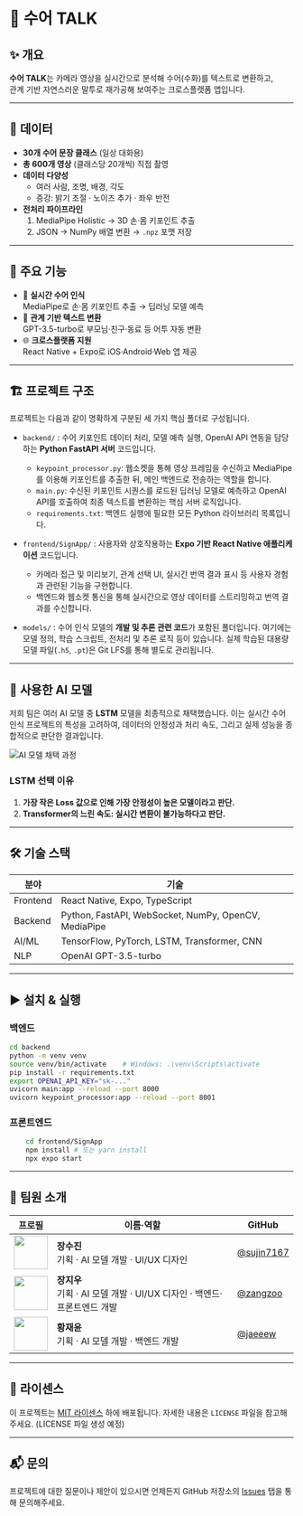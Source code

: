 # 👋 수어 TALK

## ✨ 개요
**수어 TALK**는 카메라 영상을 실시간으로 분석해 수어(수화)를 텍스트로 변환하고,  
관계 기반 자연스러운 말투로 재가공해 보여주는 크로스플랫폼 앱입니다.

---

## 📂 데이터
- **30개 수어 문장 클래스** (일상 대화용)  
- **총 600개 영상** (클래스당 20개씩) 직접 촬영  
- **데이터 다양성**  
  - 여러 사람, 조명, 배경, 각도  
  - 증강: 밝기 조절 · 노이즈 추가 · 좌우 반전  
- **전처리 파이프라인**  
  1. MediaPipe Holistic → 3D 손·몸 키포인트 추출  
  2. JSON → NumPy 배열 변환 → `.npz` 포맷 저장  

---

## 🚀 주요 기능
- 🎥 **실시간 수어 인식**  
  MediaPipe로 손·몸 키포인트 추출 → 딥러닝 모델 예측  
- 💬 **관계 기반 텍스트 변환**  
  GPT-3.5-turbo로 부모님·친구·동료 등 어투 자동 변환  
- 🌐 **크로스플랫폼 지원**  
  React Native + Expo로 iOS·Android·Web 앱 제공  

---

## 🏗️ 프로젝트 구조

프로젝트는 다음과 같이 명확하게 구분된 세 가지 핵심 폴더로 구성됩니다.

-   `backend/`
    : 수어 키포인트 데이터 처리, 모델 예측 실행, OpenAI API 연동을 담당하는 **Python FastAPI 서버** 코드입니다.
    -   `keypoint_processor.py`: 웹소켓을 통해 영상 프레임을 수신하고 MediaPipe를 이용해 키포인트를 추출한 뒤, 메인 백엔드로 전송하는 역할을 합니다.
    -   `main.py`: 수신된 키포인트 시퀀스를 로드된 딥러닝 모델로 예측하고 OpenAI API를 호출하여 최종 텍스트를 변환하는 핵심 서버 로직입니다.
    -   `requirements.txt`: 백엔드 실행에 필요한 모든 Python 라이브러리 목록입니다.

-   `frontend/SignApp/`
    : 사용자와 상호작용하는 **Expo 기반 React Native 애플리케이션** 코드입니다.
    -   카메라 접근 및 미리보기, 관계 선택 UI, 실시간 번역 결과 표시 등 사용자 경험과 관련된 기능을 구현합니다.
    -   백엔드와 웹소켓 통신을 통해 실시간으로 영상 데이터를 스트리밍하고 번역 결과를 수신합니다.

-   `models/`
    : 수어 인식 모델의 **개발 및 추론 관련 코드**가 포함된 폴더입니다. 여기에는 모델 정의, 학습 스크립트, 전처리 및 추론 로직 등이 있습니다. 실제 학습된 대용량 모델 파일(`.h5`, `.pt`)은 Git LFS를 통해 별도로 관리됩니다.

---

## 🧠 사용한 AI 모델

저희 팀은 여러 AI 모델 중 **LSTM** 모델을 최종적으로 채택했습니다. 이는 실시간 수어 인식 프로젝트의 특성을 고려하여, 데이터의 안정성과 처리 속도, 그리고 실제 성능을 종합적으로 판단한 결과입니다.

![AI 모델 채택 과정](assets/images/ai_model_adoption_process.png)

### LSTM 선택 이유
1.  **가장 작은 Loss 값으로 인해 가장 안정성이 높은 모델이라고 판단.**
2.  **Transformer의 느린 속도: 실시간 변환이 불가능하다고 판단.**

---

## 🛠️ 기술 스택
| 분야        | 기술                                 |
|-----------|------------------------------------|
| Frontend  | React Native, Expo, TypeScript     |
| Backend   | Python, FastAPI, WebSocket, NumPy, OpenCV, MediaPipe |
| AI/ML     | TensorFlow, PyTorch, LSTM, Transformer, CNN |
| NLP       | OpenAI GPT-3.5-turbo               |

---

## ▶️ 설치 & 실행

### 백엔드
```bash
cd backend
python -m venv venv
source venv/bin/activate    # Windows: .\venv\Scripts\activate
pip install -r requirements.txt
export OPENAI_API_KEY="sk-..."
uvicorn main:app --reload --port 8000
uvicorn keypoint_processor:app --reload --port 8001
```

### 프론트엔드
```bash
    cd frontend/SignApp
    npm install # 또는 yarn install
    npx expo start
```

---

## 👥 팀원 소개

| 프로필 | 이름·역할 | GitHub |
| :----: | ---------------- | ------------------------------------ |
| <img src="https://github.com/sujin7167.png?size=100" width="60"/> | **장수진**<br>기획 · AI 모델 개발 · UI/UX 디자인 | [@sujin7167](https://github.com/sujin7167) |
| <img src="https://github.com/zangzoo.png?size=100" width="60"/> | **장지우**<br>기획 · AI 모델 개발 · UI/UX 디자인 · 백엔드·프론트엔드 개발 | [@zangzoo](https://github.com/zangzoo) |
| <img src="https://github.com/jaeeew.png?size=100" width="60"/> | **황재윤**<br>기획 · AI 모델 개발 · 백엔드 개발| [@jaeeew](https://github.com/jaeeew) |

---

## 📄 라이센스

이 프로젝트는 [MIT 라이센스](https://opensource.org/licenses/MIT) 하에 배포됩니다. 자세한 내용은 `LICENSE` 파일을 참고해주세요. (LICENSE 파일 생성 예정)

---

## 📬 문의

프로젝트에 대한 질문이나 제안이 있으시면 언제든지 GitHub 저장소의 [Issues] 탭을 통해 문의해주세요.

[Issues]: https://github.com/zangzoo/AIProject/issues